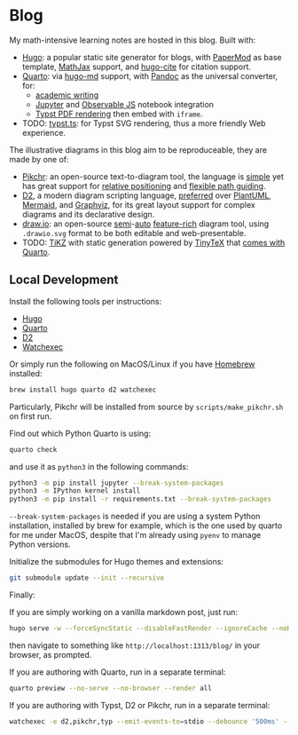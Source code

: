 # Blog

My math-intensive learning notes are hosted in this blog. Built with:

- [Hugo](https://gohugo.io/): a popular static site generator for blogs, with [PaperMod](https://github.com/adityatelange/hugo-PaperMod) as base template, [MathJax](https://www.mathjax.org/) support, and [hugo-cite](https://github.com/loup-brun/hugo-cite) for citation support.
- [Quarto](https://quarto.org/): via [hugo-md](https://quarto.org/docs/output-formats/hugo.html) support, with [Pandoc](https://pandoc.org/) as the universal converter, for:
  - [academic writing](https://quarto.org/docs/authoring/front-matter.html)
  - [Jupyter](https://jupyter.org/) and [Observable JS](https://quarto.org/docs/interactive/ojs/) notebook integration
  - [Typst PDF rendering](https://quarto.org/docs/output-formats/typst.html) then embed with `iframe`.
- TODO: [typst.ts](https://github.com/Myriad-Dreamin/typst.ts): for Typst SVG rendering, thus a more friendly Web experience.

The illustrative diagrams in this blog aim to be reproduceable, they are made by one of:

- [Pikchr](https://pikchr.org/): an open-source text-to-diagram tool, the language is [simple](https://pikchr.org/home/doc/trunk/doc/grammar.md) yet has great support for [relative positioning](https://pikchr.org/home/doc/trunk/doc/position.md) and [flexible path guiding](https://pikchr.org/home/doc/trunk/doc/locattr.md).
- [D2](https://d2lang.com/), a modern diagram scripting language, [preferred](https://text-to-diagram.com/) over [PlantUML](https://plantuml.com/), [Mermaid](https://mermaid-js.github.io/mermaid/#/), and [Graphviz](https://graphviz.org/), for its great layout support for complex diagrams and its declarative design.
- [draw.io]((https://github.com/jgraph/drawio)): an open-source [semi](https://www.drawio.com/blog/smart-diagram-generation)-[auto](https://www.drawio.com/doc/faq/apply-layouts) [feature-rich](https://www.drawio.com/features#easy-to-use-diagram-editor) diagram tool, using `.drawio.svg` format to be both editable and web-presentable.
- TODO: [TiKZ](https://github.com/pgf-tikz/pgf) with static generation powered by [TinyTeX](https://yihui.org/tinytex/) that [comes with Quarto](https://github.com/quarto-dev/quarto-actions/tree/main/setup).

## Local Development

Install the following tools per instructions:

- [Hugo](https://gohugo.io/installation/)
- [Quarto](https://quarto.org/docs/get-started/)
- [D2](https://d2lang.com/tour/install)
- [Watchexec](https://watchexec.github.io/downloads/watchexec/)

Or simply run the following on MacOS/Linux if you have [Homebrew](https://brew.sh/) installed:

```bash
brew install hugo quarto d2 watchexec
```

Particularly, Pikchr will be installed from source by `scripts/make_pikchr.sh` on first run.

Find out which Python Quarto is using:

```bash
quarto check
```

and use it as `python3` in the following commands:

```bash
python3 -m pip install jupyter --break-system-packages
python3 -m IPython kernel install
python3 -m pip install -r requirements.txt --break-system-packages
```

`--break-system-packages` is needed if you are using a system Python installation, installed by brew for example, which is the one used by quarto for me under MacOS, despite that I'm already using `pyenv` to manage Python versions.

Initialize the submodules for Hugo themes and extensions:

```bash
git submodule update --init --recursive
```

Finally:

If you are simply working on a vanilla markdown post, just run:

```bash
hugo serve -w --forceSyncStatic --disableFastRender --ignoreCache --noHTTPCache --disableLiveReload
```

then navigate to something like `http://localhost:1313/blog/` in your browser, as prompted.

If you are authoring with Quarto, run in a separate terminal:

```bash
quarto preview --no-serve --no-browser --render all
```

If you are authoring with Typst, D2 or Pikchr, run in a separate terminal:

```bash
watchexec -e d2,pikchr,typ --emit-events-to=stdio --debounce '500ms' -- ./scripts/make_changed.sh
```